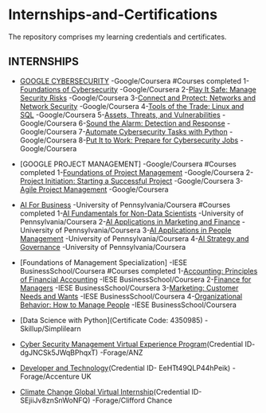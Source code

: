 # Internships-and-Certifications
The repository comprises my learning credentials and certificates.
## INTERNSHIPS
- [GOOGLE CYBERSECURITY](https://www.coursera.org/account/accomplishments/professional-cert/8DWYVDUUZ389) -Google/Coursera
  #Courses completed
  1-[Foundations of Cybersecurity](https://www.coursera.org/account/accomplishments/verify/RX39MLANMT6Q) -Google/Coursera
  2-[Play It Safe: Manage Security Risks](https://www.coursera.org/account/accomplishments/verify/DMFTGMBS6P7B) -Google/Coursera
  3-[Connect and Protect: Networks and Network Security](https://www.coursera.org/account/accomplishments/verify/KQFFWE3AS5FS) -Google/Coursera
  4-[Tools of the Trade: Linux and SQL](https://www.coursera.org/account/accomplishments/verify/4DGFADY7PZU7) -Google/Coursera
  5-[Assets, Threats, and Vulnerabilities](https://www.coursera.org/account/accomplishments/verify/U9EDUYH4ZELX) -Google/Coursera
  6-[Sound the Alarm: Detection and Response](https://www.coursera.org/account/accomplishments/verify/RQB8DZ54XS9B) -Google/Coursera
  7-[Automate Cybersecurity Tasks with Python](https://www.coursera.org/account/accomplishments/verify/QRPZ6ZZ3TZFB) -Google/Coursera
  8-[Put It to Work: Prepare for Cybersecurity Jobs](https://www.coursera.org/account/accomplishments/verify/CX7GWXX3TVNN) -Google/Coursera

- [GOOGLE PROJECT MANAGEMENT] -Google/Coursera
  #Courses completed
  1-[Foundations of Project Management](https://www.coursera.org/account/accomplishments/verify/3YXK5UZXXBYU) -Google/Coursera
  2-[Project Initiation: Starting a Successful Project](https://www.coursera.org/account/accomplishments/verify/2KMGYS4JBHTW) -Google/Coursera
  3-[Agile Project Management](https:/www.coursera.org/account/accomplishments/verify/SLTFG9E7SMWL) -Google/Coursera

- [AI For Business](https://www.coursera.org/account/accomplishments/specialization/certificate/XHHJ78SQPBJ9) -University of Pennsylvania/Coursera
  #Courses completed
  1-[AI Fundamentals for Non-Data Scientists](https://www.coursera.org/account/accomplishments/certificate/H7EDRFMZBHTQ) -University of Pennsylvania/Coursera
  2-[AI Applications in Marketing and Finance](https://www.coursera.org/account/accomplishments/certificate/5B55YJJHGU5J) -University of Pennsylvania/Coursera
  3-[AI Applications in People Management](https://www.coursera.org/account/accomplishments/certificate/Q9A264JD45AW) -University of Pennsylvania/Coursera
  4-[AI Strategy and Governance](https://www.coursera.org/account/accomplishments/certificate/TFJBM8KQGDRG) -University of Pennsylvania/Coursera

- [Foundations of Management Specialization] -IESE BusinessSchool/Coursera
  #Courses completed
  1-[Accounting: Principles of Financial Accounting](https://www.coursera.org/account/accomplishments/verify/BN7NUSDMJ7Q8) -IESE BusinessSchool/Coursera
  2-[Finance for Managers](https://www.coursera.org/account/accomplishments/verify/8EFG3Z9RH9AN) -IESE BusinessSchool/Coursera
  3-[Marketing: Customer Needs and Wants](https://www.coursera.org/account/accomplishments/verify/V5U8DN64HP3H) -IESE BusinessSchool/Coursera
  4-[Organizational Behavior: How to Manage People](https://www.coursera.org/account/accomplishments/verify/435ZQRDRCJYJ) -IESE BusinessSchool/Coursera
 

- [Data Science with Python](Certificate Code: 4350985) -Skillup/Simplilearn
- [Cyber Security Management Virtual Experience Program](https://forage-uploads-prod.s3.amazonaws.com/completion-certificates/ANZ/Hf4QMESoFeQwXPsiH_ANZ%20Australia_yE28yTBMemAWH4CYL_1685784278828_completion_certificate.pdf)(Credential ID- dgJNCSk5JWqBPhqxT) -Forage/ANZ
- [Developer and Technology](https://forage-uploads-prod.s3.amazonaws.com/completion-certificates/Accenture%20UK/3xnZEj9kfpoQKW885_Accenture%20UK_yE28yTBMemAWH4CYL_1686080950474_completion_certificate.pdf)(Credential ID- EeHTt49QLP44hPeik) -Forage/Accenture UK
- [Climate Change Global Virtual Internship](https://forage-uploads-prod.s3.amazonaws.com/completion-certificates/Clifford%20Chance/rsKeKbSQYGJqA5Ypg_Clifford%20Chance_yE28yTBMemAWH4CYL_1685707465341_completion_certificate.pdf)(Credential ID- SEjiiJv8znSnWoNFQ) -Forage/Clifford Chance
  

  


